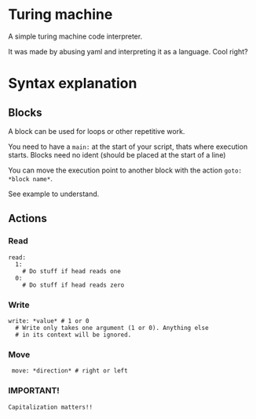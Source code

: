 # Turing machine

A simple turing machine code interpreter.

It was made by abusing yaml and interpreting it as
a language. Cool right?


# Syntax explanation
  ## Blocks
   A block can be used for loops
   or other repetitive work.
   
   You need to have a `main:` at the start of your
   script, thats where execution starts.
   Blocks need no ident (should be placed at the start of a line)
     
   You can move the execution point to another block with the action `goto: *block name*`.
   
   
   See example to understand.
  
  ## Actions
   ### Read
    read:
      1:
        # Do stuff if head reads one
      0:
        # Do stuff if head reads zero
   ### Write
    write: *value* # 1 or 0
      # Write only takes one argument (1 or 0). Anything else
      # in its context will be ignored.
   ### Move
     move: *direction* # right or left
      
   ### IMPORTANT!
    Capitalization matters!!
